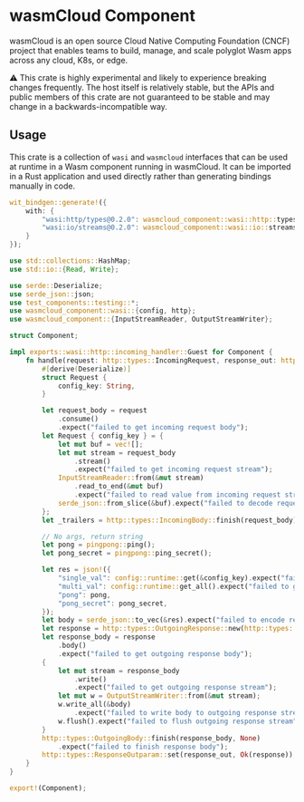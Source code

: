# wasmCloud Component

wasmCloud is an open source Cloud Native Computing Foundation (CNCF) project that enables teams to build, manage, and scale polyglot Wasm apps across any cloud, K8s, or edge.

⚠️ This crate is highly experimental and likely to experience breaking changes frequently. The host itself is relatively stable, but the APIs and public members of this crate are not guaranteed to be stable and may change in a backwards-incompatible way.

## Usage

This crate is a collection of `wasi` and `wasmcloud` interfaces that can be used at runtime in a Wasm component running in wasmCloud. It can be imported in a Rust application and used directly rather than generating bindings manually in code.

```rust
wit_bindgen::generate!({
    with: {
        "wasi:http/types@0.2.0": wasmcloud_component::wasi::http::types,
        "wasi:io/streams@0.2.0": wasmcloud_component::wasi::io::streams,
    }
});

use std::collections::HashMap;
use std::io::{Read, Write};

use serde::Deserialize;
use serde_json::json;
use test_components::testing::*;
use wasmcloud_component::wasi::{config, http};
use wasmcloud_component::{InputStreamReader, OutputStreamWriter};

struct Component;

impl exports::wasi::http::incoming_handler::Guest for Component {
    fn handle(request: http::types::IncomingRequest, response_out: http::types::ResponseOutparam) {
        #[derive(Deserialize)]
        struct Request {
            config_key: String,
        }

        let request_body = request
            .consume()
            .expect("failed to get incoming request body");
        let Request { config_key } = {
            let mut buf = vec![];
            let mut stream = request_body
                .stream()
                .expect("failed to get incoming request stream");
            InputStreamReader::from(&mut stream)
                .read_to_end(&mut buf)
                .expect("failed to read value from incoming request stream");
            serde_json::from_slice(&buf).expect("failed to decode request body")
        };
        let _trailers = http::types::IncomingBody::finish(request_body);

        // No args, return string
        let pong = pingpong::ping();
        let pong_secret = pingpong::ping_secret();

        let res = json!({
            "single_val": config::runtime::get(&config_key).expect("failed to get config value"),
            "multi_val": config::runtime::get_all().expect("failed to get config value").into_iter().collect::<HashMap<String, String>>(),
            "pong": pong,
            "pong_secret": pong_secret,
        });
        let body = serde_json::to_vec(&res).expect("failed to encode response to JSON");
        let response = http::types::OutgoingResponse::new(http::types::Fields::new());
        let response_body = response
            .body()
            .expect("failed to get outgoing response body");
        {
            let mut stream = response_body
                .write()
                .expect("failed to get outgoing response stream");
            let mut w = OutputStreamWriter::from(&mut stream);
            w.write_all(&body)
                .expect("failed to write body to outgoing response stream");
            w.flush().expect("failed to flush outgoing response stream");
        }
        http::types::OutgoingBody::finish(response_body, None)
            .expect("failed to finish response body");
        http::types::ResponseOutparam::set(response_out, Ok(response));
    }
}

export!(Component);
```
